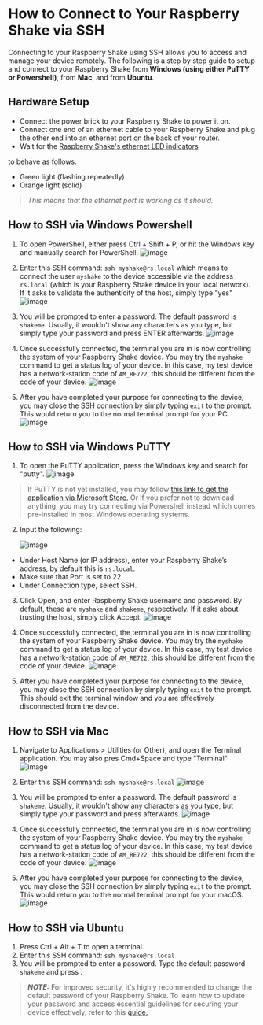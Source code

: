 How to Connect to Your Raspberry Shake via SSH
================================================


Connecting to your Raspberry Shake using SSH allows you to access and manage your device remotely. The following is a step by step guide to setup and connect to your Raspberry Shake from **Windows (using either PuTTY or Powershell)**, from **Mac**, and from **Ubuntu**.

## Hardware Setup
   - Connect the power brick to your Raspberry Shake to power it on.
   - Connect one end of an ethernet cable to your Raspberry Shake and plug the other end into an ethernet port on the back of your router.
   - Wait for the <a href="https://manual.raspberryshake.org/specifications.html#led-behavior/" target="_blank">Raspberry Shake's ethernet LED indicators</a>



   to behave as follows:
- Green light (flashing repeatedly)
- Orange light (solid)
> *This means that the ethernet port is working as it should.*

## How to SSH via Windows Powershell
   1. To open PowerShell, either press Ctrl + Shift + P, or hit the Windows key and manually search for PowerShell.
     ![image](_build/html/assets/connecting-rshake/1.1.png)

>

   2. Enter this SSH command: `ssh myshake@rs.local` which means to connect the user `myshake` to the device accessible via the address `rs.local` (which is your Raspberry Shake device in your local network). If it asks to validate the authenticity of the host, simply type "yes"
     ![image](_build/html/assets/connecting-rshake/1.2.png)

>

   3. You will be prompted to enter a password. The default password is `shakeme`. Usually, it wouldn't show any characters as you type, but simply type your password and press ENTER afterwards.
     ![image](_build/html/assets/connecting-rshake/1.3.png)

>

   4. Once successfully connected, the terminal you are in is now controlling the system of your Raspberry Shake device. You may try the `myshake` command to get a status log of your device. In this case, my test device has a network-station code of `AM_RE722`, this should be different from the code of your device.
     ![image](_build/html/assets/connecting-rshake/1.4.png)

>

   5. After you have completed your purpose for connecting to the device, you may close the SSH connection by simply typing `exit` to the prompt. This would return you to the normal terminal prompt for your PC.
     ![image](_build/html/assets/connecting-rshake/1.5.png)


## How to SSH via Windows PuTTY
  1. To open the PuTTY application, press the Windows key and search for "putty".
      ![image](_build/html/assets/connecting-rshake/1.6.png)

> If PuTTY is not yet installed, you may follow <a href="https://apps.microsoft.com/detail/putty/XPFNZKSKLBP7RJ?hl=en-us&gl=PH" target="_blank">this link to get the application via Microsoft Store.</a> Or if you prefer not to download anything, you may try connecting via Powershell instead which comes pre-installed in most Windows operating systems.



>

  2. Input the following:

      ![image](_build/html/assets/connecting-rshake/1.7.png)
   -  Under Host Name (or IP address), enter your Raspberry Shake’s address, by default this is `rs.local`.
   - Make sure that Port is set to 22.
   - Under Connection type, select SSH.

  3.  Click Open, and enter Raspberry Shake username and password. By default, these are `myshake` and `shakeme`, respectively. If it asks about trusting the host, simply click Accept.
      ![image](_build/html/assets/connecting-rshake/1.8.png)

>

  4.  Once successfully connected, the terminal you are in is now controlling the system of your Raspberry Shake device. You may try the `myshake` command to get a status log of your device. In this case, my test device has a network-station code of `AM_RE722`, this should be different from the code of your device.
      ![image](_build/html/assets/connecting-rshake/1.9.png)

>

  5. After you have completed your purpose for connecting to the device, you may close the SSH connection by simply typing `exit` to the prompt. This should exit the terminal window and you are effectively disconnected from the device.

## How to SSH via Mac
   1. Navigate to Applications > Utilities (or Other), and open the Terminal application. You may also pres Cmd+Space and type "Terminal"
   ![image](_build/html/assets/connecting-rshake/1.10.png)

>

   2. Enter this SSH command: `ssh myshake@rs.local`
    ![image](_build/html/assets/connecting-rshake/1.11.png)

>

   3. You will be prompted to enter a password. The default password is `shakeme`. Usually, it wouldn't show any characters as you type, but simply type your password and press <ENTER> afterwards.
    ![image](_build/html/assets/connecting-rshake/1.12.png)

>

   4. Once successfully connected, the terminal you are in is now controlling the system of your Raspberry Shake device. You may try the `myshake` command to get a status log of your device. In this case, my test device has a network-station code of `AM_RE722`, this should be different from the code of your device.
    ![image](_build/html/assets/connecting-rshake/1.13.png)

>

   5. After you have completed your purpose for connecting to the device, you may close the SSH connection by simply typing `exit` to the prompt. This would return you to the normal terminal prompt for your macOS.
    ![image](_build/html/assets/connecting-rshake/1.14.png)




## How to SSH via Ubuntu
   1. Press Ctrl + Alt + T to open a terminal.
   2. Enter this SSH command: `ssh myshake@rs.local`
   3. You will be prompted to enter a password. Type the default password `shakeme` and press <ENTER>.




> **_NOTE:_**  For improved security, it's highly recommended to change the default password of your Raspberry Shake. To learn how to update your password and access essential guidelines for securing your device effectively, refer to this <a href="https://manual.raspberryshake.org/hacked.html#hacked" target="_blank">guide.</a>
